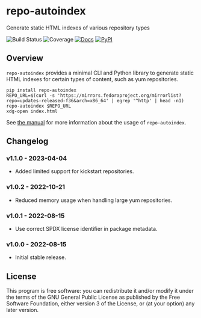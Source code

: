 # repo-autoindex

Generate static HTML indexes of various repository types

![Build Status](https://github.com/release-engineering/repo-autoindex/actions/workflows/ci.yml/badge.svg?branch=main)
![Coverage](https://img.shields.io/badge/coverage-100%25-brightgreen)
[![Docs](https://img.shields.io/website?label=docs&url=https%3A%2F%2Frelease-engineering.github.io%2Frepo-autoindex%2F)](https://release-engineering.github.io/repo-autoindex/)
[![PyPI](https://img.shields.io/pypi/v/repo-autoindex)](https://pypi.org/project/repo-autoindex/)

## Overview

`repo-autoindex` provides a minimal CLI and Python library to generate static HTML indexes
for certain types of content, such as yum repositories.

```
pip install repo-autoindex
REPO_URL=$(curl -s 'https://mirrors.fedoraproject.org/mirrorlist?repo=updates-released-f36&arch=x86_64' | egrep '^http' | head -n1)
repo-autoindex $REPO_URL
xdg-open index.html
```

See [the manual](https://release-engineering.github.io/repo-autoindex/) for more
information about the usage of `repo-autoindex`.

## Changelog

### v1.1.0 - 2023-04-04

- Added limited support for kickstart repositories.

### v1.0.2 - 2022-10-21

- Reduced memory usage when handling large yum repositories.

### v1.0.1 - 2022-08-15

- Use correct SPDX license identifier in package metadata.

### v1.0.0 - 2022-08-15

- Initial stable release.

## License

This program is free software: you can redistribute it and/or modify it under the terms of the GNU General Public License as published by the Free Software Foundation, either version 3 of the License, or (at your option) any later version.
